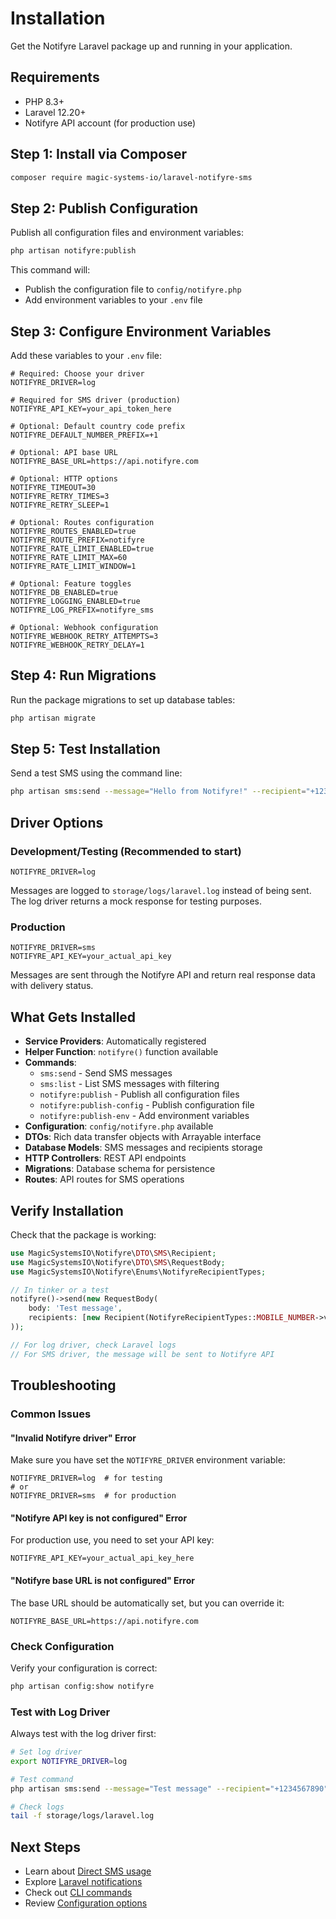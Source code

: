 # Installation

Get the Notifyre Laravel package up and running in your application.

## Requirements

- PHP 8.3+
- Laravel 12.20+
- Notifyre API account (for production use)

## Step 1: Install via Composer

```bash
composer require magic-systems-io/laravel-notifyre-sms
```

## Step 2: Publish Configuration

Publish all configuration files and environment variables:

```bash
php artisan notifyre:publish
```

This command will:
- Publish the configuration file to `config/notifyre.php`
- Add environment variables to your `.env` file

## Step 3: Configure Environment Variables

Add these variables to your `.env` file:

```env
# Required: Choose your driver
NOTIFYRE_DRIVER=log

# Required for SMS driver (production)
NOTIFYRE_API_KEY=your_api_token_here

# Optional: Default country code prefix
NOTIFYRE_DEFAULT_NUMBER_PREFIX=+1

# Optional: API base URL
NOTIFYRE_BASE_URL=https://api.notifyre.com

# Optional: HTTP options
NOTIFYRE_TIMEOUT=30
NOTIFYRE_RETRY_TIMES=3
NOTIFYRE_RETRY_SLEEP=1

# Optional: Routes configuration
NOTIFYRE_ROUTES_ENABLED=true
NOTIFYRE_ROUTE_PREFIX=notifyre
NOTIFYRE_RATE_LIMIT_ENABLED=true
NOTIFYRE_RATE_LIMIT_MAX=60
NOTIFYRE_RATE_LIMIT_WINDOW=1

# Optional: Feature toggles
NOTIFYRE_DB_ENABLED=true
NOTIFYRE_LOGGING_ENABLED=true
NOTIFYRE_LOG_PREFIX=notifyre_sms

# Optional: Webhook configuration
NOTIFYRE_WEBHOOK_RETRY_ATTEMPTS=3
NOTIFYRE_WEBHOOK_RETRY_DELAY=1
```

## Step 4: Run Migrations

Run the package migrations to set up database tables:

```bash
php artisan migrate
```

## Step 5: Test Installation

Send a test SMS using the command line:

```bash
php artisan sms:send --message="Hello from Notifyre!" --recipient="+1234567890"
```

## Driver Options

### Development/Testing (Recommended to start)

```env
NOTIFYRE_DRIVER=log
```

Messages are logged to `storage/logs/laravel.log` instead of being sent. The log driver returns a mock response for testing
purposes.

### Production

```env
NOTIFYRE_DRIVER=sms
NOTIFYRE_API_KEY=your_actual_api_key
```

Messages are sent through the Notifyre API and return real response data with delivery status.

## What Gets Installed

- **Service Providers**: Automatically registered
- **Helper Function**: `notifyre()` function available
- **Commands**: 
  - `sms:send` - Send SMS messages
  - `sms:list` - List SMS messages with filtering
  - `notifyre:publish` - Publish all configuration files
  - `notifyre:publish-config` - Publish configuration file
  - `notifyre:publish-env` - Add environment variables
- **Configuration**: `config/notifyre.php` available
- **DTOs**: Rich data transfer objects with Arrayable interface
- **Database Models**: SMS messages and recipients storage
- **HTTP Controllers**: REST API endpoints
- **Migrations**: Database schema for persistence
- **Routes**: API routes for SMS operations

## Verify Installation

Check that the package is working:

```php
use MagicSystemsIO\Notifyre\DTO\SMS\Recipient;
use MagicSystemsIO\Notifyre\DTO\SMS\RequestBody;
use MagicSystemsIO\Notifyre\Enums\NotifyreRecipientTypes;

// In tinker or a test
notifyre()->send(new RequestBody(
    body: 'Test message',
    recipients: [new Recipient(NotifyreRecipientTypes::MOBILE_NUMBER->value, '+1234567890')]
));

// For log driver, check Laravel logs
// For SMS driver, the message will be sent to Notifyre API
```

## Troubleshooting

### Common Issues

#### "Invalid Notifyre driver" Error

Make sure you have set the `NOTIFYRE_DRIVER` environment variable:

```env
NOTIFYRE_DRIVER=log  # for testing
# or
NOTIFYRE_DRIVER=sms  # for production
```

#### "Notifyre API key is not configured" Error

For production use, you need to set your API key:

```env
NOTIFYRE_API_KEY=your_actual_api_key_here
```

#### "Notifyre base URL is not configured" Error

The base URL should be automatically set, but you can override it:

```env
NOTIFYRE_BASE_URL=https://api.notifyre.com
```

### Check Configuration

Verify your configuration is correct:

```bash
php artisan config:show notifyre
```

### Test with Log Driver

Always test with the log driver first:

```bash
# Set log driver
export NOTIFYRE_DRIVER=log

# Test command
php artisan sms:send --message="Test message" --recipient="+1234567890"

# Check logs
tail -f storage/logs/laravel.log
```

## Next Steps

- Learn about [Direct SMS usage](../usage/DIRECT_SMS.md)
- Explore [Laravel notifications](../usage/NOTIFICATIONS.md)
- Check out [CLI commands](../usage/COMMANDS.md)
- Review [Configuration options](./CONFIGURATION.md)
